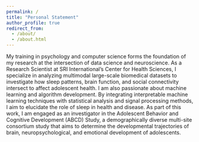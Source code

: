 ```yaml
---
permalink: /
title: "Personal Statement"
author_profile: true
redirect_from: 
  - /about/
  - /about.html
---
```

My training in psychology and computer science forms the foundation of my research at the intersection of data science and neuroscience. As a Research Scientist at SRI International’s Center for Health Sciences, I specialize in analyzing multimodal large-scale biomedical datasets to investigate how sleep patterns, brain function, and social connectivity intersect to affect adolescent health. I am also passionate about machine learning and algorithm development. By integrating interpretable machine learning techniques with statistical analysis and signal processing methods, I aim to elucidate the role of sleep in health and disease. As part of this work, I am engaged as an investigator in the Adolescent Behavior and Cognitive Development (ABCD) Study, a demographically diverse multi-site consortium study that aims to determine the developmental trajectories of brain, neuropsychological, and emotional development of adolescents. 

